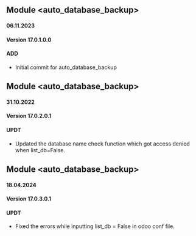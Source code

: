 ## Module <auto_database_backup>

#### 06.11.2023
#### Version 17.0.1.0.0
#### ADD

- Initial commit for auto_database_backup

## Module <auto_database_backup>

#### 31.10.2022
#### Version 17.0.2.0.1
#### UPDT

- Updated the database name check function which got access denied when list_db=False.

## Module <auto_database_backup>

#### 18.04.2024
#### Version 17.0.3.0.1
#### UPDT

- Fixed the errors while inputting list_db = False in odoo conf file.